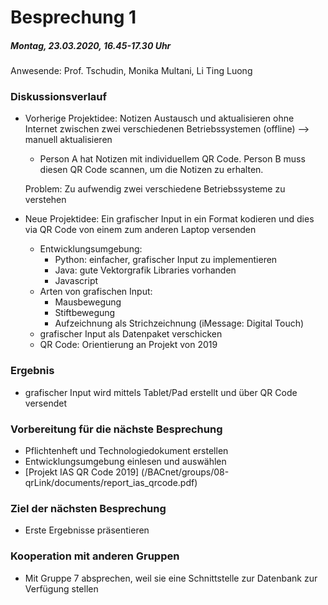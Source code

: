 # Besprechung 1

##### Montag, 23.03.2020, 16.45-17.30 Uhr  
Anwesende: Prof. Tschudin, Monika Multani, Li Ting Luong  

### Diskussionsverlauf
* Vorherige Projektidee: Notizen Austausch und aktualisieren ohne Internet zwischen zwei verschiedenen Betriebssystemen (offline) --> manuell aktualisieren
    * Person A hat Notizen mit individuellem QR Code. Person B muss diesen QR Code scannen, um die Notizen zu erhalten.
    
    Problem: Zu aufwendig zwei verschiedene Betriebssysteme zu verstehen
* Neue Projektidee: Ein grafischer Input in ein Format kodieren und dies via QR Code von einem zum anderen Laptop versenden  
    * Entwicklungsumgebung:
        * Python: einfacher, grafischer Input zu implementieren
        * Java: gute Vektorgrafik Libraries vorhanden
        * Javascript
    * Arten von grafischen Input:
        * Mausbewegung
        * Stiftbewegung
        * Aufzeichnung als Strichzeichnung (iMessage: Digital Touch)
    * grafischer Input als Datenpaket verschicken
    * QR Code: Orientierung an Projekt von 2019 
### Ergebnis
 * grafischer Input wird mittels Tablet/Pad erstellt und über QR Code versendet
### Vorbereitung für die nächste Besprechung
* Pflichtenheft und Technologiedokument erstellen
* Entwicklungsumgebung einlesen und auswählen
* [Projekt IAS QR Code 2019] (/BACnet/groups/08-qrLink/documents/report_ias_qrcode.pdf) 
### Ziel der nächsten Besprechung
* Erste Ergebnisse präsentieren 
### Kooperation mit anderen Gruppen
* Mit Gruppe 7 absprechen, weil sie eine Schnittstelle zur Datenbank zur Verfügung stellen




